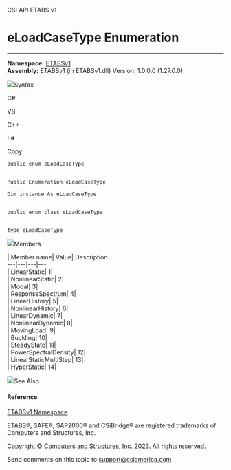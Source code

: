 ﻿

CSI API ETABS v1

# eLoadCaseType Enumeration  
  
---  
  
**Namespace:** [ETABSv1](2780f1b8-2033-5289-2298-1cdb2a7508d9.htm)  
**Assembly:** ETABSv1 (in ETABSv1.dll) Version: 1.0.0.0 (1.27.0.0)

![](../icons/SectionExpanded.png)Syntax

C#

VB

C++

F#

Copy

    
    
    public enum eLoadCaseType
    
    
    Public Enumeration eLoadCaseType
    
    Dim instance As eLoadCaseType
    
    
    public enum class eLoadCaseType
    
    
    type eLoadCaseType

![](../icons/SectionExpanded.png)Members

| Member name| Value| Description  
---|---|---|---  
| LinearStatic| 1|  
| NonlinearStatic| 2|  
| Modal| 3|  
| ResponseSpectrum| 4|  
| LinearHistory| 5|  
| NonlinearHistory| 6|  
| LinearDynamic| 7|  
| NonlinearDynamic| 8|  
| MovingLoad| 9|  
| Buckling| 10|  
| SteadyState| 11|  
| PowerSpectralDensity| 12|  
| LinearStaticMultiStep| 13|  
| HyperStatic| 14|  
  
![](../icons/SectionExpanded.png)See Also

#### Reference

[ETABSv1 Namespace](2780f1b8-2033-5289-2298-1cdb2a7508d9.htm)

ETABS®, SAFE®, SAP2000® and CSiBridge® are registered trademarks of Computers
and Structures, Inc.  

[Copyright © Computers and Structures, Inc. 2023. All rights
reserved.](http://www.csiamerica.com)

Send comments on this topic to
[support@csiamerica.com](mailto:support%40csiamerica.com?Subject=CSI%20API%20ETABS%20v1)

